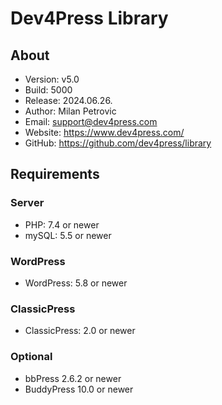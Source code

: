 # Dev4Press Library
## About

* Version: v5.0
* Build:   5000
* Release: 2024.06.26.
* Author:  Milan Petrovic
* Email:   support@dev4press.com
* Website: https://www.dev4press.com/
* GitHub:  https://github.com/dev4press/library

## Requirements

### Server

* PHP: 7.4 or newer
* mySQL: 5.5 or newer

### WordPress

* WordPress: 5.8 or newer

### ClassicPress

* ClassicPress: 2.0 or newer

### Optional

* bbPress 2.6.2 or newer
* BuddyPress 10.0 or newer
